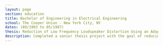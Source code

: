 ```yaml
---
layout: page
section: education
title: Bachelor of Engineering in Electrical Engineering
school: The Cooper Union - New York City, NY
dates: (09/1993 to 05/1997)
thesis: Reduction of Low Frequency Loudspeaker Distortion Using an Adaptive, Driver Independent, Digital Signal Processing System
description: Completed a senior thesis project with the goal of reducing distortion in low frequency loudspeakers by performing a real time analysis of it's moving parts. This hybrid digital/analog project involved implementing an adaptive filter algorithm in assembly language on a Spectrum PC/C5x DSP board. The filter's response characteristic was controlled by analyzing the output of an accelerometer mounted on the speaker's cone.
---
```

